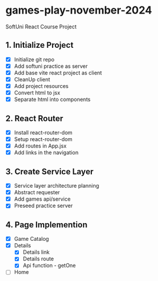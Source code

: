 # games-play-november-2024
SoftUni React Course Project

## 1. Initialize Project
- [x] Initialize git repo
- [x] Add softuni practice as server
- [x] Add base vite react project as client
- [x] CleanUp client
- [x] Add project resources
- [x] Convert html to jsx
- [x] Separate html into components
## 2. React Router
- [x] Install react-router-dom
- [x] Setup react-router-dom
- [x] Add routes in App.jsx
- [x] Add links in the navigation
## 3. Create Service Layer
- [x] Service layer architecture planning
- [x] Abstract requester
- [x] Add games api/service
- [x] Preseed practice server
## 4. Page Implemention
- [x] Game Catalog
- [x] Details
  - [x] Details link
  - [x] Details route
  - [x] Api function - getOne
- [ ] Home